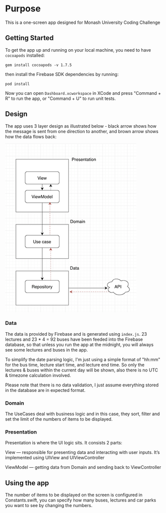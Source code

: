 # Purpose

This is a one-screen app designed for Monash University Coding Challenge

## Getting Started

To get the app up and running on your local machine, you need to have `cocoapods` installed:

```
gem install cocoapods -v 1.7.5
```

then install the Firebase SDK dependencies by running:

```
pod install
```

Now you can open `Dashboard.xcworkspace` in XCode and press "Command + R" to run the app, or "Command + U" to run unit tests.

## Design

The app uses 3 layer design as illustrated below - black arrow shows how the message is sent from one direction to another, and brown arrow shows how the data flows back:

![](design.png)

### Data

The data is provided by Firebase and is generated using `index.js`. 23 lectures and 23 * 4 = 92 buses have been feeded into the Firebase database, so that unless you run the app at the midnight, you will always see some lectures and buses in the app.

To simplify the date parsing logic, I'm just using a simple format of "hh:mm" for the bus time, lecture start time, and lecture end time. So only the lectures & buses within the current day will be shown, also there is no UTC & timezone calculation involved.

Please note that there is no data validation, I just assume everything stored in the database are in expected format.

### Domain

The UseCases deal with business logic and in this case, they sort, filter and set the limit of the numbers of items to be displayed.

### Presentation

Presentation is where the UI logic sits. It consists 2 parts:

View — responsible for presenting data and interacting with user inputs. It’s implemented using UIView and UIViewController

ViewModel — getting data from Domain and sending back to ViewController

## Using the app

The number of items to be displayed on the screen is configured in Constants.swift, you can specify how many buses, lectures and car parks you want to see by changing the numbers.